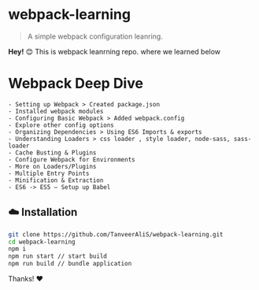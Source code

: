 # webpack-learning

> A simple webpack configuration leanring.

**Hey!** :blush: This is webpack leanrning repo. where we learned below

# Webpack Deep Dive
    - Setting up Webpack > Created package.json
    - Installed webpack modules
    - Configuring Basic Webpack > Added webpack.config
    - Explore other config options
    - Organizing Dependencies > Using ES6 Imports & exports
    - Understanding Loaders > css loader , style loader, node-sass, sass-loader
    - Cache Busting & Plugins
    - Configure Webpack for Environments
    - More on Loaders/Plugins
    - Multiple Entry Points
    - Minification & Extraction
    - ES6 -> ES5 – Setup up Babel

## :cloud: Installation

```sh
git clone https://github.com/TanveerAliS/webpack-learning.git
cd webpack-learning
npm i
npm run start // start build
npm run build // bundle application 

```

Thanks! :heart:
